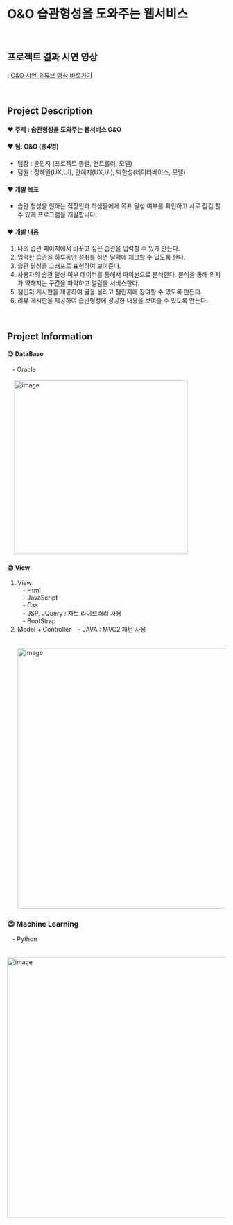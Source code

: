 <br/>

# O&O 습관형성을 도와주는 웹서비스

<br/>

## 프로젝트 결과 시연 영상 
: [O&O 시연 유튜브 영상 바로가기](https://www.youtube.com/watch?v=VEbr_ifL0Dk)

<br/>

## Project Description

#### ❤️ 주제 : 습관형성을 도와주는 웹서비스 O&O
#### ❤️ 팀: O&O (총4명)
- 팀장 : 윤민지 (프로젝트 총괄, 컨트롤러, 모델) <br/>
- 팀원 : 정혜원(UX,UI), 안예지(UX,UI), 박한성(데이터베이스, 모델)
#### ❤️ 개발 목표
- 습관 형성을 원하는 직장인과 학생들에게 목표 달성 여부를 확인하고 서로 점검 할 수 있게 프로그램을 개발합니다.
#### ❤️ 개발 내용
1. 나의 습관 페이지에서 바꾸고 싶은 습관을 입력할 수 있게 만든다.
2. 입력한 습관을 하루동안 성취를 하면 달력에 체크할 수 있도록 한다.
3. 습관 달성을 그래프로 표현하여 보여준다.
4. 사용자의 습관 달성 여부 데이터를 통해서 파이썬으로 분석한다. 분석을 통해 의지가 약해지는 구간을 파악하고 알람을 서비스한다.
5. 챌린지 게시판을 제공하여 글을 올리고 챌린지에 참여할 수 있도록 만든다.
6. 리뷰 게시판을 제공하여 습관형성에 성공한 내용을 보여줄 수 있도록 만든다.

<br/>

## Project Information

#### 😍 DataBase 
&nbsp;&nbsp; - Oracle <br/><br/>
&nbsp;&nbsp;&nbsp;&nbsp;<img width="400" alt="image" src="https://user-images.githubusercontent.com/68888349/175541085-61efd2ad-5743-49df-9608-ce97dbd22c36.png">

#### 😍 View 
1. View<br/>
&nbsp;&nbsp; - Html <br/>
&nbsp;&nbsp; - JavaScript<br/>
&nbsp;&nbsp; - Css<br/>
&nbsp;&nbsp; - JSP, JQuery : 차트 라이브러리 사용<br/>
&nbsp;&nbsp; - BootStrap<br/>
2. Model + Controller
&nbsp;&nbsp; - JAVA : MVC2 패턴 사용<br/><br/>
&nbsp;&nbsp;&nbsp;&nbsp;<img width="600" alt="image" src="https://user-images.githubusercontent.com/68888349/175542098-ad3d2b8c-93e5-4ffd-8365-ac9abcd8bb80.png">


### 😍 Machine Learning<br/>
&nbsp;&nbsp; - Python <br/><br/>
&nbsp;&nbsp;&nbsp;&nbsp;<img width="600" alt="image" src="https://user-images.githubusercontent.com/68888349/175541949-4cb2ddc0-3227-4e23-afc5-62e2446e2f41.png">

